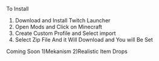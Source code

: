 To Install
1) Download and Install Twitch Launcher
2) Open Mods and Click on Minecraft
3) Create Custom Profile and Select import
4) Select Zip File And it Will Download and You will Be Set

Coming Soon
1)Mekanism
2)Realistic Item Drops

